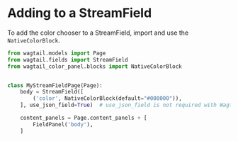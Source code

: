 # Adding to a StreamField

To add the color chooser to a StreamField, import and use the `NativeColorBlock`.

```python
from wagtail.models import Page
from wagtail.fields import StreamField
from wagtail_color_panel.blocks import NativeColorBlock


class MyStreamFieldPage(Page):
    body = StreamField([
        ('color', NativeColorBlock(default="#000000")),
    ], use_json_field=True)  # use_json_field is not required with Wagtail 6.0+

    content_panels = Page.content_panels + [
        FieldPanel('body'),
    ]
```
